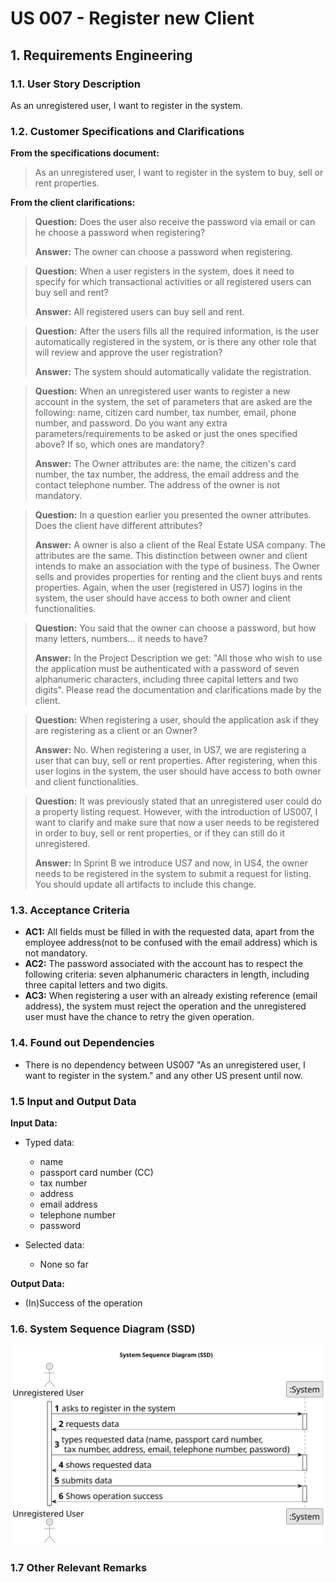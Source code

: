# US 007 - Register new Client

## 1. Requirements Engineering


### 1.1. User Story Description


As an unregistered user, I want to register in the system.



### 1.2. Customer Specifications and Clarifications 


**From the specifications document:**

>	As an unregistered user, I want to register in the system to buy, sell or rent
properties.


**From the client clarifications:**

> **Question:** Does the user also receive the password via email or can he choose a password when registering?
> 
> **Answer:** The owner can choose a password when registering.
 
> **Question:** When a user registers in the system, does it need to specify for which transactional activities or all registered users can buy sell and rent?
>
> **Answer:** All registered users can buy sell and rent.
 
> **Question:** After the users fills all the required information, is the user automatically registered in the system, or is there any other role that will review and approve the user registration?
>
> **Answer:** The system should automatically validate the registration.

> **Question:** When an unregistered user wants to register a new account in the system, the set of parameters that are asked are the following: name, citizen card number, tax number, email, phone number, and password. Do you want any extra parameters/requirements to be asked or just the ones specified above? If so, which ones are mandatory?
> 
>  **Answer:** The Owner attributes are: the name, the citizen's card number, the tax number, the address, the email address and the contact telephone number. The address of the owner is not mandatory.

> **Question:** In a question earlier you presented the owner attributes. Does the client have different attributes?
>
> **Answer:** A owner is also a client of the Real Estate USA company. The attributes are the same. This distinction between owner and client intends to make an association with the type of business. The Owner sells and provides properties for renting and the client buys and rents properties. Again, when the user (registered in US7) logins in the system, the user should have access to both owner and client functionalities.

> **Question:** You said that the owner can choose a password, but how many letters, numbers... it needs to have?
>
>  **Answer:** In the Project Description we get: "All those who wish to use the application must be authenticated with a password of seven alphanumeric characters, including three capital letters and two digits". Please read the documentation and clarifications made by the client.

> **Question:** When registering a user, should the application ask if they are registering as a client or an Owner?
>
>  **Answer:** No. When registering a user, in US7, we are registering a user that can buy, sell or rent properties. After registering, when this user logins in the system, the user should have access to both owner and client functionalities.

> **Question:** It was previously stated that an unregistered user could do a property listing request. However, with the introduction of US007, I want to clarify and make sure that now a user needs to be registered in order to buy, sell or rent properties, or if they can still do it unregistered.
>
>  **Answer:** In Sprint B we introduce US7 and now, in US4, the owner needs to be registered in the system to submit a request for listing. You should update all artifacts to include this change.

### 1.3. Acceptance Criteria

* **AC1:** All fields must be filled in with the requested data, apart from the employee address(not to be confused with the email address) which is not mandatory.
* **AC2:** The password associated with the account has to respect the following criteria: seven alphanumeric characters in length, including three capital letters and two digits.
* **AC3:** When registering a user with an already existing reference (email address), the system must reject the operation and the unregistered user must have the chance to retry the given operation.

### 1.4. Found out Dependencies

* There is no dependency between US007 "As an unregistered user, I want to register in the system." and any other US present until now.

### 1.5 Input and Output Data


**Input Data:**

* Typed data:
	* name
    * passport card number (CC) 
    * tax number
    * address
    * email address
    * telephone number
    * password 
	
* Selected data:
	* None so far


**Output Data:**

* (In)Success of the operation

### 1.6. System Sequence Diagram (SSD)

![System Sequence Diagram](svg/us007-system-sequence-diagram.svg)

### 1.7 Other Relevant Remarks